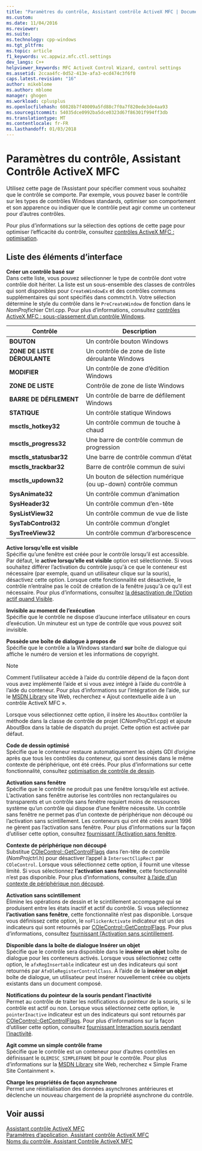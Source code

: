 ```yaml
---
title: "Paramètres du contrôle, Assistant contrôle ActiveX MFC | Documents Microsoft"
ms.custom: 
ms.date: 11/04/2016
ms.reviewer: 
ms.suite: 
ms.technology: cpp-windows
ms.tgt_pltfrm: 
ms.topic: article
f1_keywords: vc.appwiz.mfc.ctl.settings
dev_langs: C++
helpviewer_keywords: MFC ActiveX Control Wizard, control settings
ms.assetid: 2ccaa4fc-0d52-413e-afa3-ecd474c3f6f0
caps.latest.revision: "16"
author: mikeblome
ms.author: mblome
manager: ghogen
ms.workload: cplusplus
ms.openlocfilehash: 60828b7f40009a5fd88c7f0a7f820ede3de4aa93
ms.sourcegitcommit: 54035dce0992ba5dce0323d67f86301f994ff3db
ms.translationtype: MT
ms.contentlocale: fr-FR
ms.lasthandoff: 01/03/2018
---
```

# <a name="control-settings-mfc-activex-control-wizard"></a>Paramètres du contrôle, Assistant Contrôle ActiveX MFC
Utilisez cette page de l’Assistant pour spécifier comment vous souhaitez que le contrôle se comporte. Par exemple, vous pouvez baser le contrôle sur les types de contrôles Windows standards, optimiser son comportement et son apparence ou indiquer que le contrôle peut agir comme un conteneur pour d’autres contrôles.  
  
 Pour plus d’informations sur la sélection des options de cette page pour optimiser l’efficacité du contrôle, consultez [contrôles ActiveX MFC : optimisation](../../mfc/mfc-activex-controls-optimization.md).  
  
## <a name="uielement-list"></a>Liste des éléments d’interface  
 **Créer un contrôle basé sur**  
 Dans cette liste, vous pouvez sélectionner le type de contrôle dont votre contrôle doit hériter. La liste est un sous-ensemble des classes de contrôles qui sont disponibles pour `CreateWindowEx` et des contrôles communs supplémentaires qui sont spécifiés dans commctrl.h. Votre sélection détermine le style du contrôle dans le `PreCreateWindow` de fonction dans le *NomProj*fichier Ctrl.cpp. Pour plus d’informations, consultez [contrôles ActiveX MFC : sous-classement d’un contrôle Windows](../../mfc/mfc-activex-controls-subclassing-a-windows-control.md).  
  
|Contrôle|Description|  
|-------------|-----------------|  
|**BOUTON**|Un contrôle bouton Windows|  
|**ZONE DE LISTE DÉROULANTE**|Un contrôle de zone de liste déroulante Windows|  
|**MODIFIER**|Un contrôle de zone d’édition Windows|  
|**ZONE DE LISTE**|Contrôle de zone de liste Windows|  
|**BARRE DE DÉFILEMENT**|Un contrôle de barre de défilement Windows|  
|**STATIQUE**|Un contrôle statique Windows|  
|**msctls_hotkey32**|Un contrôle commun de touche à chaud|  
|**msctls_progress32**|Une barre de contrôle commun de progression|  
|**msctls_statusbar32**|Une barre de contrôle commun d’état|  
|**msctls_trackbar32**|Barre de contrôle commun de suivi|  
|**msctls_updown32**|Un bouton de sélection numérique (ou up-down) contrôle commun|  
|**SysAnimate32**|Un contrôle commun d’animation|  
|**SysHeader32**|Un contrôle commun d’en-tête|  
|**SysListView32**|Un contrôle commun de vue de liste|  
|**SysTabControl32**|Un contrôle commun d’onglet|  
|**SysTreeView32**|Un contrôle commun d’arborescence|  
  
 **Active lorsqu’elle est visible**  
 Spécifie qu’une fenêtre est créée pour le contrôle lorsqu’il est accessible. Par défaut, le **active lorsqu’elle est visible** option est sélectionnée. Si vous souhaitez différer l’activation du contrôle jusqu'à ce que le conteneur est nécessaire (par exemple, quand un utilisateur clique sur la souris), désactivez cette option. Lorsque cette fonctionnalité est désactivée, le contrôle n’entraîne pas le coût de création de la fenêtre jusqu'à ce qu’il est nécessaire. Pour plus d’informations, consultez [la désactivation de l’Option actif quand Visible](../../mfc/turning-off-the-activate-when-visible-option.md).  
  
 **Invisible au moment de l’exécution**  
 Spécifie que le contrôle ne dispose d’aucune interface utilisateur en cours d’exécution. Un minuteur est un type de contrôle que vous pouvez soit invisible.  
  
 **Possède une boîte de dialogue à propos de**  
 Spécifie que le contrôle a la Windows standard **sur** boîte de dialogue qui affiche le numéro de version et les informations de copyright.  
  
> [!NOTE]
>  Comment l’utilisateur accède à l’aide du contrôle dépend de la façon dont vous avez implémenté l’aide et si vous avez intégré à l’aide du contrôle à l’aide du conteneur. Pour plus d’informations sur l’intégration de l’aide, sur le [MSDN Library](http://go.microsoft.com/fwlink/p/?linkid=150542) site Web, recherchez « Ajout contextuelle aide à un contrôle ActiveX MFC ».  
  
 Lorsque vous sélectionnez cette option, il insère les `AboutBox` contrôler la méthode dans la classe de contrôle de projet (C*NomProj*Ctrl.cpp) et ajoute AboutBox dans la table de dispatch du projet. Cette option est activée par défaut.  
  
 **Code de dessin optimisé**  
 Spécifie que le conteneur restaure automatiquement les objets GDI d’origine après que tous les contrôles du conteneur, qui sont dessinés dans le même contexte de périphérique, ont été créés. Pour plus d’informations sur cette fonctionnalité, consultez [optimisation de contrôle de dessin](../../mfc/optimizing-control-drawing.md).  
  
 **Activation sans fenêtre**  
 Spécifie que le contrôle ne produit pas une fenêtre lorsqu’elle est activée. L’activation sans fenêtre autorise les contrôles non rectangulaires ou transparents et un contrôle sans fenêtre requiert moins de ressources système qu’un contrôle qui dispose d’une fenêtre nécessite. Un contrôle sans fenêtre ne permet pas d’un contexte de périphérique non découpé ou l’activation sans scintillement. Les conteneurs qui ont été créés avant 1996 ne gèrent pas l’activation sans fenêtre. Pour plus d’informations sur la façon d’utiliser cette option, consultez [fournissant l’Activation sans fenêtre](../../mfc/providing-windowless-activation.md).  
  
 **Contexte de périphérique non découpé**  
 Substitue [COleControl::GetControlFlags](../../mfc/reference/colecontrol-class.md#getcontrolflags) dans l’en-tête de contrôle (*NomProj*ctrl.h) pour désactiver l’appel à `IntersectClipRect` par `COleControl`. Lorsque vous sélectionnez cette option, il fournit une vitesse limité. Si vous sélectionnez **l’activation sans fenêtre**, cette fonctionnalité n’est pas disponible. Pour plus d’informations, consultez [à l’aide d’un contexte de périphérique non découpé](../../mfc/using-an-unclipped-device-context.md).  
  
 **Activation sans scintillement**  
 Élimine les opérations de dessin et le scintillement accompagne qui se produisent entre les états inactif et actif du contrôle. Si vous sélectionnez **l’activation sans fenêtre**, cette fonctionnalité n’est pas disponible. Lorsque vous définissez cette option, le `noFlickerActivate` indicateur est un des indicateurs qui sont retournés par [COleControl::GetControlFlags](../../mfc/reference/colecontrol-class.md#getcontrolflags). Pour plus d’informations, consultez [fournissant l’Activation sans scintillement](../../mfc/providing-flicker-free-activation.md).  
  
 **Disponible dans la boîte de dialogue Insérer un objet**  
 Spécifie que le contrôle sera disponible dans le **insérer un objet** boîte de dialogue pour les conteneurs activés. Lorsque vous sélectionnez cette option, le `afxRegInsertable` indicateur est un des indicateurs qui sont retournés par `AfxOleRegisterControlClass`. À l’aide de la **insérer un objet** boîte de dialogue, un utilisateur peut insérer nouvellement créée ou objets existants dans un document composé.  
  
 **Notifications du pointeur de la souris pendant l’inactivité**  
 Permet au contrôle de traiter les notifications du pointeur de la souris, si le contrôle est actif ou non. Lorsque vous sélectionnez cette option, le `pointerInactive` indicateur est un des indicateurs qui sont retournés par [COleControl::GetControlFlags](../../mfc/reference/colecontrol-class.md#getcontrolflags). Pour plus d’informations sur la façon d’utiliser cette option, consultez [fournissant Interaction souris pendant l’inactivité](../../mfc/providing-mouse-interaction-while-inactive.md).  
  
 **Agit comme un simple contrôle frame**  
 Spécifie que le contrôle est un conteneur pour d’autres contrôles en définissant le `OLEMISC_SIMPLEFRAME` bit pour le contrôle. Pour plus d’informations sur la [MSDN Library](http://go.microsoft.com/fwlink/p/?linkid=150542) site Web, recherchez « Simple Frame Site Containment ».  
  
 **Charge les propriétés de façon asynchrone**  
 Permet une réinitialisation des données asynchrones antérieures et déclenche un nouveau chargement de la propriété asynchrone du contrôle.  
  
## <a name="see-also"></a>Voir aussi  
 [Assistant contrôle ActiveX MFC](../../mfc/reference/mfc-activex-control-wizard.md)   
 [Paramètres d’application, Assistant contrôle ActiveX MFC](../../mfc/reference/application-settings-mfc-activex-control-wizard.md)   
 [Noms du contrôle, Assistant Contrôle ActiveX MFC](../../mfc/reference/control-names-mfc-activex-control-wizard.md)

